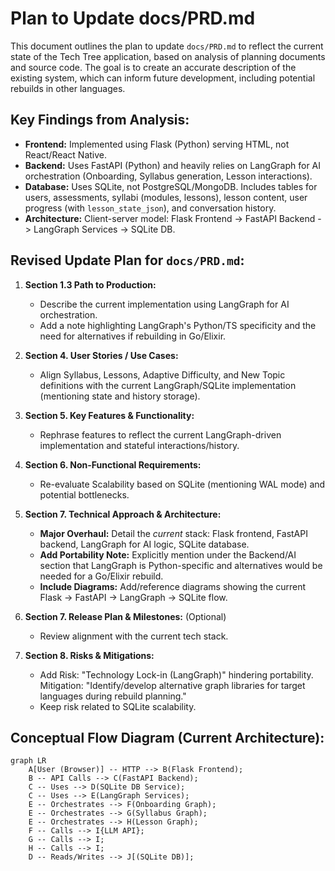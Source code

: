 # Plan to Update docs/PRD.md

This document outlines the plan to update `docs/PRD.md` to reflect the current state of the Tech Tree application, based on analysis of planning documents and source code. The goal is to create an accurate description of the existing system, which can inform future development, including potential rebuilds in other languages.

## Key Findings from Analysis:

*   **Frontend:** Implemented using Flask (Python) serving HTML, not React/React Native.
*   **Backend:** Uses FastAPI (Python) and heavily relies on LangGraph for AI orchestration (Onboarding, Syllabus generation, Lesson interactions).
*   **Database:** Uses SQLite, not PostgreSQL/MongoDB. Includes tables for users, assessments, syllabi (modules, lessons), lesson content, user progress (with `lesson_state_json`), and conversation history.
*   **Architecture:** Client-server model: Flask Frontend -> FastAPI Backend -> LangGraph Services -> SQLite DB.

## Revised Update Plan for `docs/PRD.md`:

1.  **Section 1.3 Path to Production:**
    *   Describe the current implementation using LangGraph for AI orchestration.
    *   Add a note highlighting LangGraph's Python/TS specificity and the need for alternatives if rebuilding in Go/Elixir.

2.  **Section 4. User Stories / Use Cases:**
    *   Align Syllabus, Lessons, Adaptive Difficulty, and New Topic definitions with the current LangGraph/SQLite implementation (mentioning state and history storage).

3.  **Section 5. Key Features & Functionality:**
    *   Rephrase features to reflect the current LangGraph-driven implementation and stateful interactions/history.

4.  **Section 6. Non-Functional Requirements:**
    *   Re-evaluate Scalability based on SQLite (mentioning WAL mode) and potential bottlenecks.

5.  **Section 7. Technical Approach & Architecture:**
    *   **Major Overhaul:** Detail the *current* stack: Flask frontend, FastAPI backend, LangGraph for AI logic, SQLite database.
    *   **Add Portability Note:** Explicitly mention under the Backend/AI section that LangGraph is Python-specific and alternatives would be needed for a Go/Elixir rebuild.
    *   **Include Diagrams:** Add/reference diagrams showing the current Flask -> FastAPI -> LangGraph -> SQLite flow.

6.  **Section 7. Release Plan & Milestones:** (Optional)
    *   Review alignment with the current tech stack.

7.  **Section 8. Risks & Mitigations:**
    *   Add Risk: "Technology Lock-in (LangGraph)" hindering portability. Mitigation: "Identify/develop alternative graph libraries for target languages during rebuild planning."
    *   Keep risk related to SQLite scalability.

## Conceptual Flow Diagram (Current Architecture):

```mermaid
graph LR
    A[User (Browser)] -- HTTP --> B(Flask Frontend);
    B -- API Calls --> C(FastAPI Backend);
    C -- Uses --> D(SQLite DB Service);
    C -- Uses --> E(LangGraph Services);
    E -- Orchestrates --> F(Onboarding Graph);
    E -- Orchestrates --> G(Syllabus Graph);
    E -- Orchestrates --> H(Lesson Graph);
    F -- Calls --> I{LLM API};
    G -- Calls --> I;
    H -- Calls --> I;
    D -- Reads/Writes --> J[(SQLite DB)];